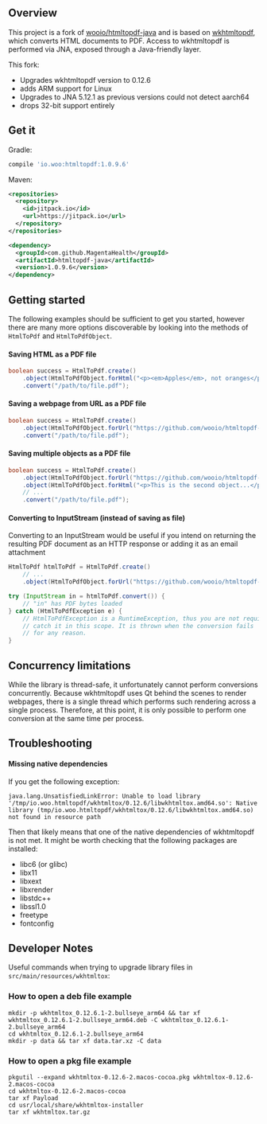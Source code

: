 ## Overview

This project is a fork of [wooio/htmltopdf-java](https://github.com/wooio/htmltopdf-java) and is based on [wkhtmltopdf](https://github.com/wkhtmltopdf/wkhtmltopdf), which converts HTML documents to PDF.
Access to wkhtmltopdf is performed via JNA, exposed through a Java-friendly layer.

This fork:
- Upgrades wkhtmltopdf version to 0.12.6
- adds ARM support for Linux
- Upgrades to JNA 5.12.1 as previous versions could not detect aarch64
- drops 32-bit support entirely

## Get it

Gradle:
```groovy
compile 'io.woo:htmltopdf:1.0.9.6'
```

Maven:
```xml
<repositories>
  <repository>
    <id>jitpack.io</id>
    <url>https://jitpack.io</url>
  </repository>
</repositories>

<dependency>
  <groupId>com.github.MagentaHealth</groupId>
  <artifactId>htmltopdf-java</artifactId>
  <version>1.0.9.6</version>
</dependency>
```

## Getting started

The following examples should be sufficient to get you started, however there
are many more options discoverable by looking into the methods of `HtmlToPdf` and `HtmlToPdfObject`.

#### Saving HTML as a PDF file

```java
boolean success = HtmlToPdf.create()
    .object(HtmlToPdfObject.forHtml("<p><em>Apples</em>, not oranges</p>"))
    .convert("/path/to/file.pdf");
```

#### Saving a webpage from URL as a PDF file

```java
boolean success = HtmlToPdf.create()
    .object(HtmlToPdfObject.forUrl("https://github.com/wooio/htmltopdf-java"))
    .convert("/path/to/file.pdf");
```

#### Saving multiple objects as a PDF file

```java
boolean success = HtmlToPdf.create()
    .object(HtmlToPdfObject.forUrl("https://github.com/wooio/htmltopdf-java"))
    .object(HtmlToPdfObject.forHtml("<p>This is the second object...</p>"))
    // ...
    .convert("/path/to/file.pdf");
```

#### Converting to InputStream (instead of saving as file)

Converting to an InputStream would be useful if you intend on returning the resulting PDF document 
as an HTTP response or adding it as an email attachment

```java
HtmlToPdf htmlToPdf = HtmlToPdf.create()
    // ...
    .object(HtmlToPdfObject.forUrl("https://github.com/wooio/htmltopdf-java"));

try (InputStream in = htmlToPdf.convert()) {
    // "in" has PDF bytes loaded
} catch (HtmlToPdfException e) {
    // HtmlToPdfException is a RuntimeException, thus you are not required to
    // catch it in this scope. It is thrown when the conversion fails
    // for any reason.
}
```

## Concurrency limitations

While the library is thread-safe, it unfortunately cannot perform conversions concurrently.
Because wkhtmltopdf uses Qt behind the scenes to render webpages,
there is a single thread which performs such rendering across a single process. Therefore, at this point, it is only 
possible to perform one conversion at the same time per process.

## Troubleshooting

#### Missing native dependencies
If you get the following exception:
```
java.lang.UnsatisfiedLinkError: Unable to load library '/tmp/io.woo.htmltopdf/wkhtmltox/0.12.6/libwkhtmltox.amd64.so': Native library (tmp/io.woo.htmltopdf/wkhtmltox/0.12.6/libwkhtmltox.amd64.so) not found in resource path
```
Then that likely means that one of the native dependencies of wkhtmltopdf is not met.
It might be worth checking that the following packages are installed:

- libc6 (or glibc)
- libx11
- libxext
- libxrender
- libstdc++
- libssl1.0
- freetype
- fontconfig

## Developer Notes

Useful commands when trying to upgrade library files in `src/main/resources/wkhtmltox`:

### How to open a deb file example

```
mkdir -p wkhtmltox_0.12.6.1-2.bullseye_arm64 && tar xf wkhtmltox_0.12.6.1-2.bullseye_arm64.deb -C wkhtmltox_0.12.6.1-2.bullseye_arm64
cd wkhtmltox_0.12.6.1-2.bullseye_arm64
mkdir -p data && tar xf data.tar.xz -C data
```

### How to open a pkg file example

```
pkgutil --expand wkhtmltox-0.12.6-2.macos-cocoa.pkg wkhtmltox-0.12.6-2.macos-cocoa
cd wkhtmltox-0.12.6-2.macos-cocoa
tar xf Payload
cd usr/local/share/wkhtmltox-installer
tar xf wkhtmltox.tar.gz
```
